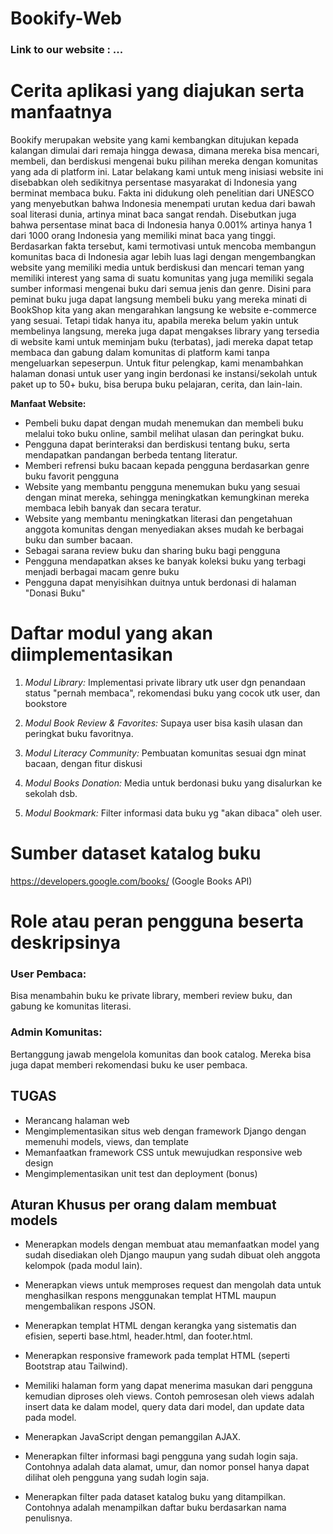 # Bookify-Web

### Link to our website :  ...

# **Cerita aplikasi yang diajukan serta manfaatnya**
Bookify merupakan website yang kami kembangkan ditujukan kepada kalangan dimulai dari remaja hingga dewasa, dimana mereka bisa mencari, membeli, dan berdiskusi mengenai buku pilihan mereka dengan komunitas yang ada di platform ini. Latar belakang kami untuk meng inisiasi website ini disebabkan oleh sedikitnya persentase masyarakat di Indonesia yang berminat membaca buku. Fakta ini didukung oleh penelitian dari UNESCO yang menyebutkan bahwa Indonesia menempati urutan kedua dari bawah soal literasi dunia, artinya minat baca sangat rendah. Disebutkan juga bahwa persentase minat baca di Indonesia hanya 0.001% artinya hanya 1 dari 1000 orang Indonesia yang memiliki minat baca yang tinggi. Berdasarkan fakta tersebut, kami termotivasi untuk mencoba membangun komunitas baca di Indonesia agar lebih luas lagi dengan mengembangkan website yang memiliki media untuk berdiskusi dan mencari teman yang memiliki interest yang sama di suatu komunitas yang juga memiliki segala sumber informasi mengenai buku dari semua jenis dan genre. Disini para peminat buku juga dapat langsung membeli buku yang mereka minati di BookShop kita yang akan mengarahkan langsung ke website e-commerce yang sesuai. Tetapi tidak hanya itu, apabila mereka belum yakin untuk membelinya langsung, mereka juga dapat mengakses library yang tersedia di website kami untuk meminjam buku (terbatas), jadi mereka dapat tetap membaca dan gabung dalam komunitas di platform kami tanpa mengeluarkan sepeserpun. Untuk fitur pelengkap, kami menambahkan halaman donasi untuk user yang ingin berdonasi ke instansi/sekolah untuk paket up to 50+ buku, bisa berupa buku pelajaran, cerita, dan lain-lain.

**Manfaat Website:**
- Pembeli buku dapat dengan mudah menemukan dan membeli buku melalui toko buku online, sambil melihat ulasan dan peringkat buku.
- Pengguna dapat berinteraksi dan berdiskusi tentang buku, serta mendapatkan pandangan berbeda tentang literatur.
- Memberi refrensi buku bacaan kepada pengguna berdasarkan genre buku favorit pengguna
- Website yang membantu pengguna menemukan buku yang sesuai dengan minat mereka, sehingga meningkatkan kemungkinan mereka membaca lebih banyak dan secara teratur.
- Website yang membantu meningkatkan literasi dan pengetahuan anggota komunitas dengan menyediakan akses mudah ke berbagai buku dan sumber bacaan.
- Sebagai sarana review buku dan sharing buku bagi pengguna
- Pengguna mendapatkan akses ke banyak koleksi buku yang terbagi menjadi berbagai macam genre buku
- Pengguna dapat menyisihkan duitnya untuk berdonasi di halaman "Donasi Buku"

# **Daftar modul yang akan diimplementasikan**
1. *Modul Library:*
Implementasi private library utk user dgn penandaan status "pernah membaca", rekomendasi buku yang cocok utk user, dan bookstore

2. *Modul Book Review & Favorites:*
Supaya user bisa kasih ulasan dan peringkat buku favoritnya.

3. *Modul Literacy Community:*
Pembuatan komunitas sesuai dgn minat bacaan, dengan fitur diskusi

4. *Modul Books Donation:*
Media untuk berdonasi buku yang disalurkan ke sekolah dsb.

5. *Modul Bookmark:*
Filter informasi data buku yg "akan dibaca" oleh user.

# **Sumber dataset katalog buku**
https://developers.google.com/books/ (Google Books API)

# **Role atau peran pengguna beserta deskripsinya**

### User Pembaca:
Bisa menambahin buku ke private library, memberi review buku, dan gabung ke komunitas literasi. 

### Admin Komunitas:
Bertanggung jawab mengelola komunitas dan book catalog. Mereka bisa juga dapat memberi rekomendasi buku ke user pembaca.

## TUGAS
- Merancang halaman web
- Mengimplementasikan situs web dengan framework Django dengan memenuhi models, views, dan template
- Memanfaatkan framework CSS untuk mewujudkan responsive web design
- Mengimplementasikan unit test dan deployment (bonus)

## Aturan Khusus per orang dalam membuat models
- Menerapkan models dengan membuat atau memanfaatkan model yang sudah disediakan oleh Django maupun yang sudah dibuat oleh anggota kelompok (pada modul lain).

- Menerapkan views untuk memproses request dan mengolah data untuk menghasilkan respons menggunakan templat HTML maupun mengembalikan respons JSON.

- Menerapkan templat HTML dengan kerangka yang sistematis dan efisien, seperti base.html, header.html, dan footer.html.

- Menerapkan responsive framework pada templat HTML (seperti Bootstrap atau Tailwind).

- Memiliki halaman form yang dapat menerima masukan dari pengguna kemudian diproses oleh views. Contoh pemrosesan oleh views adalah insert data ke dalam model, query data dari model, dan update data pada model.

- Menerapkan JavaScript dengan pemanggilan AJAX.

- Menerapkan filter informasi bagi pengguna yang sudah login saja. Contohnya adalah data alamat, umur, dan nomor ponsel hanya dapat dilihat oleh pengguna yang sudah login saja.

- Menerapkan filter pada dataset katalog buku yang ditampilkan. Contohnya adalah menampilkan daftar buku berdasarkan nama penulisnya.